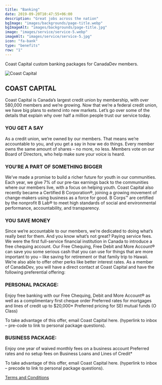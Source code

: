 ```yaml
---
title: "Banking"
date: 2019-09-20T10:47:55+06:00
description: "Great jobs across the nation"
bgImage: "images/backgrounds/page-title.webp"
bgImageAlt: "images/backgrounds/page-title.jpg"
image: "images/service/service-5.webp"
imageAlt: "images/service/service-5.jpg"
icon: "fa-bank"
type: "benefits"
row: "1"
---
```


Coast Capital custom banking packages for CanadaDev members. &nbsp; &nbsp; &nbsp;

![Coast Capital](/images/coast.png)

## COAST CAPITAL 

Coast Capital is Canada’s largest credit union by membership, with over 580,000 members and we’re growing. Now that we’re a federal credit union, we have big plans to extend into new markets. Let’s go over some of the details that explain why over half a million people trust our service today.

### YOU GET A SAY
As a credit union, we’re owned by our members. That means we’re accountable to you, and you get a say in how we do things. Every member owns the same amount of shares – no more, no less. Members vote on our Board of Directors, who help make sure your voice is heard.

### YOU’RE A PART OF SOMETHING BIGGER
We’ve made a promise to build a richer future for youth in our communities. Each year, we give 7% of our pre-tax earnings back to the communities where our members live, with a focus on helping youth. Coast Capital also recently became a Certified B Corporation®, joining a growing movement of change-makers using business as a force for good. B Corps™ are certified by the nonprofit B Lab® to meet high standards of social and environmental performance, accountability, and transparency.

### YOU SAVE MONEY
Since we’re accountable to our members, we’re dedicated to doing what’s really best for them. And you know what’s not great? Paying service fees. We were the first full-service financial institution in Canada to introduce a free chequing account. Our Free Chequing, Free Debit and More Account® can save you some serious cash that you can use for things that are more important to you – like saving for retirement or that family trip to Hawaii. We’re also able to offer other perks like better interest rates. 
As a member of CanadaDev, you will have a direct contact at Coast Capital and have the following preferential offering:

### PERSONAL PACKAGE:
Enjoy free banking with our Free Chequing, Debit and More Account® as well as a complimentary first cheque order
Preferred rates for mortgages and lines of credit up to $20,000*
Preferred pricing for SEI mutual funds (O Class)

To take advantage of this offer, email Coast Capital here. (hyperlink to inbox – pre-code to link to personal package questions). 

### BUSINESS PACKAGE:
Enjoy one year of waived monthly fees on a business account
Preferred rates and no setup fees on Business Loans and Lines of Credit*

To take advantage of this offer, email Coast Capital here. (hyperlink to inbox – precode to link to personal package questions). 

[Terms and Conditions](/pdfs/coast_disclaimer.pdf)
